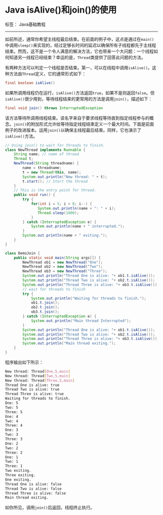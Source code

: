 # Java isAlive()和join()的使用

标签： Java基础教程

---

如前所述，通常你希望主线程最后结束。在前面的例子中，这点是通过在`main()`中调用`sleep()`来实现的，经过足够长时间的延迟以确保所有子线程都先于主线程结束。然而，这不是一个令人满意的解决方法，它也带来一个大问题：一个线程如何知道另一线程已经结束？幸运的是，`Thread`类提供了回答此问题的方法。

有两种方法可以判定一个线程是否结束。第一，可以在线程中调用`isAlive()`。这种方法由`Thread`定义，它的通常形式如下：

```java
final boolean isAlive()
```

如果所调用线程仍在运行，`isAlive()`方法返回`true`，如果不是则返回`false`。但`isAlive()`很少用到，等待线程结束的更常用的方法是调用`join()`，描述如下：

```java
final void join() throws InterruptedException
```

该方法等待所调用线程结束。该名字来自于要求线程等待直到指定线程参与的概念。`join()`的附加形式允许给等待指定线程结束定义一个最大时间。下面是前面例子的改进版本。运用`join()`以确保主线程最后结束。同样，它也演示了`isAlive()`方法。

```java
// Using join() to wait for threads to finish.
class NewThread implements Runnable {
    String name; // name of thread
    Thread t;
    NewThread(String threadname) {
        name = threadname;
        t = new Thread(this, name);
        System.out.println("New thread: " + t);
        t.start(); // Start the thread
    }
    // This is the entry point for thread.
    public void run() {
        try {
            for(int i = 5; i > 0; i--) {
               System.out.println(name + ": " + i);
               Thread.sleep(1000);
            }
        } catch (InterruptedException e) {
            System.out.println(name + " interrupted.");
        }
        System.out.println(name + " exiting.");
    }
}

class DemoJoin {
    public static void main(String args[]) {
        NewThread ob1 = new NewThread("One");
        NewThread ob2 = new NewThread("Two");
        NewThread ob3 = new NewThread("Three");
        System.out.println("Thread One is alive: "+ ob1.t.isAlive());
        System.out.println("Thread Two is alive: "+ ob2.t.isAlive());
        System.out.println("Thread Three is alive: "+ ob3.t.isAlive());
        // wait for threads to finish
        try {
            System.out.println("Waiting for threads to finish.");
            ob1.t.join();
            ob2.t.join();
            ob3.t.join();
        } catch (InterruptedException e) {
            System.out.println("Main thread Interrupted");
        }
        System.out.println("Thread One is alive: "+ ob1.t.isAlive());
        System.out.println("Thread Two is alive: "+ ob2.t.isAlive());
        System.out.println("Thread Three is alive: "+ ob3.t.isAlive());
        System.out.println("Main thread exiting.");
    }
}
```

程序输出如下所示：

```bash
New thread: Thread[One,5,main]
New thread: Thread[Two,5,main]
New thread: Thread[Three,5,main]
Thread One is alive: true
Thread Two is alive: true
Thread Three is alive: true
Waiting for threads to finish.
One: 5
Two: 5
Three: 5
One: 4
Two: 4
Three: 4
One: 3
Two: 3
Three: 3
One: 2
Two: 2
Three: 2
One: 1
Two: 1
Three: 1
Two exiting.
Three exiting.
One exiting.
Thread One is alive: false
Thread Two is alive: false
Thread Three is alive: false
Main thread exiting.
```

如你所见，调用`join()`后返回，线程终止执行。